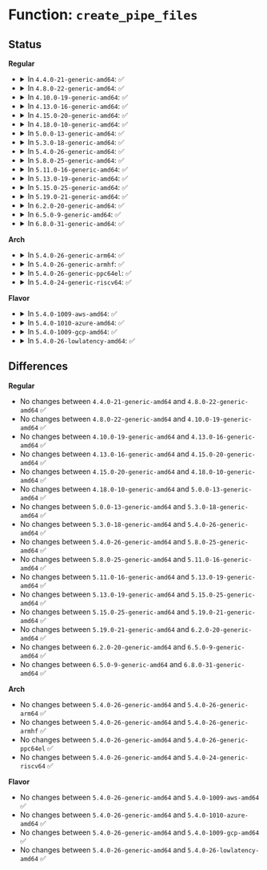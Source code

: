# Function: <code>create_pipe_files</code>

## Status
<b>Regular</b>
<ul>
<li>
<details>
<summary>In <code>4.4.0-21-generic-amd64</code>: ✅</summary>

```c
int create_pipe_files(struct file * * res, int flags)
```

```json
{
  "name": "create_pipe_files",
  "collision_type": "Unique Global",
  "inline_type": "No",
  "funcs": [
    {
      "addr": 18446744071581031200,
      "name": "create_pipe_files",
      "external": true,
      "loc": "fs/pipe.c:713",
      "file": "fs/pipe.c",
      "inline": "seen, unknown",
      "caller_inline": [],
      "caller_func": [
        "fs/coredump.c:umh_pipe_setup"
      ]
    }
  ],
  "symbols": [
    {
      "addr": 18446744071581031200,
      "name": "create_pipe_files",
      "section": ".text",
      "bind": "STB_GLOBAL",
      "size": 558
    }
  ]
}
```
</details>
</li>
<li>
<details>
<summary>In <code>4.8.0-22-generic-amd64</code>: ✅</summary>

```c
int create_pipe_files(struct file * * res, int flags)
```

```json
{
  "name": "create_pipe_files",
  "collision_type": "Unique Global",
  "inline_type": "No",
  "funcs": [
    {
      "addr": 18446744071581190528,
      "name": "create_pipe_files",
      "external": true,
      "loc": "fs/pipe.c:730",
      "file": "fs/pipe.c",
      "inline": "seen, unknown",
      "caller_inline": [],
      "caller_func": [
        "fs/coredump.c:umh_pipe_setup"
      ]
    }
  ],
  "symbols": [
    {
      "addr": 18446744071581190528,
      "name": "create_pipe_files",
      "section": ".text",
      "bind": "STB_GLOBAL",
      "size": 559
    }
  ]
}
```
</details>
</li>
<li>
<details>
<summary>In <code>4.10.0-19-generic-amd64</code>: ✅</summary>

```c
int create_pipe_files(struct file * * res, int flags)
```

```json
{
  "name": "create_pipe_files",
  "collision_type": "Unique Global",
  "inline_type": "No",
  "funcs": [
    {
      "addr": 18446744071581267680,
      "name": "create_pipe_files",
      "external": true,
      "loc": "fs/pipe.c:736",
      "file": "fs/pipe.c",
      "inline": "seen, unknown",
      "caller_inline": [],
      "caller_func": [
        "fs/coredump.c:umh_pipe_setup"
      ]
    }
  ],
  "symbols": [
    {
      "addr": 18446744071581267680,
      "name": "create_pipe_files",
      "section": ".text",
      "bind": "STB_GLOBAL",
      "size": 551
    }
  ]
}
```
</details>
</li>
<li>
<details>
<summary>In <code>4.13.0-16-generic-amd64</code>: ✅</summary>

```c
int create_pipe_files(struct file * * res, int flags)
```

```json
{
  "name": "create_pipe_files",
  "collision_type": "Unique Global",
  "inline_type": "No",
  "funcs": [
    {
      "addr": 18446744071581316656,
      "name": "create_pipe_files",
      "external": true,
      "loc": "fs/pipe.c:736",
      "file": "fs/pipe.c",
      "inline": "seen, unknown",
      "caller_inline": [],
      "caller_func": [
        "fs/coredump.c:umh_pipe_setup"
      ]
    }
  ],
  "symbols": [
    {
      "addr": 18446744071581316656,
      "name": "create_pipe_files",
      "section": ".text",
      "bind": "STB_GLOBAL",
      "size": 555
    }
  ]
}
```
</details>
</li>
<li>
<details>
<summary>In <code>4.15.0-20-generic-amd64</code>: ✅</summary>

```c
int create_pipe_files(struct file * * res, int flags)
```

```json
{
  "name": "create_pipe_files",
  "collision_type": "Unique Global",
  "inline_type": "No",
  "funcs": [
    {
      "addr": 18446744071581456896,
      "name": "create_pipe_files",
      "external": true,
      "loc": "fs/pipe.c:742",
      "file": "fs/pipe.c",
      "inline": "seen, unknown",
      "caller_inline": [],
      "caller_func": [
        "fs/coredump.c:umh_pipe_setup"
      ]
    }
  ],
  "symbols": [
    {
      "addr": 18446744071581456896,
      "name": "create_pipe_files",
      "section": ".text",
      "bind": "STB_GLOBAL",
      "size": 555
    }
  ]
}
```
</details>
</li>
<li>
<details>
<summary>In <code>4.18.0-10-generic-amd64</code>: ✅</summary>

```c
int create_pipe_files(struct file * * res, int flags)
```

```json
{
  "name": "create_pipe_files",
  "collision_type": "Unique Global",
  "inline_type": "No",
  "funcs": [
    {
      "addr": 18446744071581616528,
      "name": "create_pipe_files",
      "external": true,
      "loc": "fs/pipe.c:742",
      "file": "fs/pipe.c",
      "inline": "seen, unknown",
      "caller_inline": [],
      "caller_func": [
        "kernel/umh.c:umh_pipe_setup",
        "kernel/umh.c:umh_pipe_setup",
        "fs/coredump.c:umh_pipe_setup"
      ]
    }
  ],
  "symbols": [
    {
      "addr": 18446744071581616528,
      "name": "create_pipe_files",
      "section": ".text",
      "bind": "STB_GLOBAL",
      "size": 563
    }
  ]
}
```
</details>
</li>
<li>
<details>
<summary>In <code>5.0.0-13-generic-amd64</code>: ✅</summary>

```c
int create_pipe_files(struct file * * res, int flags)
```

```json
{
  "name": "create_pipe_files",
  "collision_type": "Unique Global",
  "inline_type": "No",
  "funcs": [
    {
      "addr": 18446744071581702896,
      "name": "create_pipe_files",
      "external": true,
      "loc": "fs/pipe.c:756",
      "file": "fs/pipe.c",
      "inline": "seen, unknown",
      "caller_inline": [],
      "caller_func": [
        "kernel/umh.c:umh_pipe_setup",
        "kernel/umh.c:umh_pipe_setup",
        "fs/coredump.c:umh_pipe_setup"
      ]
    }
  ],
  "symbols": [
    {
      "addr": 18446744071581702896,
      "name": "create_pipe_files",
      "section": ".text",
      "bind": "STB_GLOBAL",
      "size": 417
    }
  ]
}
```
</details>
</li>
<li>
<details>
<summary>In <code>5.3.0-18-generic-amd64</code>: ✅</summary>

```c
int create_pipe_files(struct file * * res, int flags)
```

```json
{
  "name": "create_pipe_files",
  "collision_type": "Unique Global",
  "inline_type": "No",
  "funcs": [
    {
      "addr": 18446744071581820784,
      "name": "create_pipe_files",
      "external": true,
      "loc": "fs/pipe.c:768",
      "file": "fs/pipe.c",
      "inline": "seen, unknown",
      "caller_inline": [],
      "caller_func": [
        "kernel/umh.c:umh_pipe_setup",
        "kernel/umh.c:umh_pipe_setup",
        "fs/coredump.c:umh_pipe_setup"
      ]
    }
  ],
  "symbols": [
    {
      "addr": 18446744071581820784,
      "name": "create_pipe_files",
      "section": ".text",
      "bind": "STB_GLOBAL",
      "size": 432
    }
  ]
}
```
</details>
</li>
<li>
<details>
<summary>In <code>5.4.0-26-generic-amd64</code>: ✅</summary>

```c
int create_pipe_files(struct file * * res, int flags)
```

```json
{
  "name": "create_pipe_files",
  "collision_type": "Unique Global",
  "inline_type": "No",
  "funcs": [
    {
      "addr": 18446744071581893344,
      "name": "create_pipe_files",
      "external": true,
      "loc": "fs/pipe.c:768",
      "file": "fs/pipe.c",
      "inline": "seen, unknown",
      "caller_inline": [],
      "caller_func": [
        "kernel/umh.c:umh_pipe_setup",
        "kernel/umh.c:umh_pipe_setup",
        "fs/coredump.c:umh_pipe_setup"
      ]
    }
  ],
  "symbols": [
    {
      "addr": 18446744071581893344,
      "name": "create_pipe_files",
      "section": ".text",
      "bind": "STB_GLOBAL",
      "size": 432
    }
  ]
}
```
</details>
</li>
<li>
<details>
<summary>In <code>5.8.0-25-generic-amd64</code>: ✅</summary>

```c
int create_pipe_files(struct file * * res, int flags)
```

```json
{
  "name": "create_pipe_files",
  "collision_type": "Unique Global",
  "inline_type": "No",
  "funcs": [
    {
      "addr": 18446744071582122752,
      "name": "create_pipe_files",
      "external": true,
      "loc": "fs/pipe.c:893",
      "file": "fs/pipe.c",
      "inline": "seen, unknown",
      "caller_inline": [],
      "caller_func": [
        "kernel/umh.c:umh_pipe_setup",
        "kernel/umh.c:umh_pipe_setup",
        "fs/pipe.c:do_pipe2",
        "fs/pipe.c:do_pipe_flags",
        "fs/coredump.c:umh_pipe_setup"
      ]
    }
  ],
  "symbols": [
    {
      "addr": 18446744071582122752,
      "name": "create_pipe_files",
      "section": ".text",
      "bind": "STB_GLOBAL",
      "size": 301
    }
  ]
}
```
</details>
</li>
<li>
<details>
<summary>In <code>5.11.0-16-generic-amd64</code>: ✅</summary>

```c
int create_pipe_files(struct file * * res, int flags)
```

```json
{
  "name": "create_pipe_files",
  "collision_type": "Unique Global",
  "inline_type": "No",
  "funcs": [
    {
      "addr": 18446744071582169152,
      "name": "create_pipe_files",
      "external": true,
      "loc": "fs/pipe.c:893",
      "file": "fs/pipe.c",
      "inline": "seen, unknown",
      "caller_inline": [],
      "caller_func": [
        "kernel/usermode_driver.c:umd_setup",
        "kernel/usermode_driver.c:umd_setup",
        "fs/pipe.c:do_pipe2",
        "fs/pipe.c:do_pipe_flags",
        "fs/coredump.c:umh_pipe_setup"
      ]
    }
  ],
  "symbols": [
    {
      "addr": 18446744071582169152,
      "name": "create_pipe_files",
      "section": ".text",
      "bind": "STB_GLOBAL",
      "size": 340
    }
  ]
}
```
</details>
</li>
<li>
<details>
<summary>In <code>5.13.0-19-generic-amd64</code>: ✅</summary>

```c
int create_pipe_files(struct file * * res, int flags)
```

```json
{
  "name": "create_pipe_files",
  "collision_type": "Unique Global",
  "inline_type": "No",
  "funcs": [
    {
      "addr": 18446744071582193504,
      "name": "create_pipe_files",
      "external": true,
      "loc": "fs/pipe.c:907",
      "file": "fs/pipe.c",
      "inline": "seen, unknown",
      "caller_inline": [],
      "caller_func": [
        "kernel/usermode_driver.c:umd_setup",
        "kernel/usermode_driver.c:umd_setup",
        "fs/pipe.c:do_pipe2",
        "fs/pipe.c:do_pipe_flags",
        "fs/coredump.c:umh_pipe_setup"
      ]
    }
  ],
  "symbols": [
    {
      "addr": 18446744071582193504,
      "name": "create_pipe_files",
      "section": ".text",
      "bind": "STB_GLOBAL",
      "size": 623
    }
  ]
}
```
</details>
</li>
<li>
<details>
<summary>In <code>5.15.0-25-generic-amd64</code>: ✅</summary>

```c
int create_pipe_files(struct file * * res, int flags)
```

```json
{
  "name": "create_pipe_files",
  "collision_type": "Unique Global",
  "inline_type": "No",
  "funcs": [
    {
      "addr": 18446744071582510816,
      "name": "create_pipe_files",
      "external": true,
      "loc": "fs/pipe.c:910",
      "file": "fs/pipe.c",
      "inline": "seen, unknown",
      "caller_inline": [],
      "caller_func": [
        "kernel/usermode_driver.c:umd_setup",
        "kernel/usermode_driver.c:umd_setup",
        "fs/pipe.c:do_pipe2",
        "fs/pipe.c:do_pipe_flags",
        "fs/coredump.c:umh_pipe_setup"
      ]
    }
  ],
  "symbols": [
    {
      "addr": 18446744071582510816,
      "name": "create_pipe_files",
      "section": ".text",
      "bind": "STB_GLOBAL",
      "size": 623
    }
  ]
}
```
</details>
</li>
<li>
<details>
<summary>In <code>5.19.0-21-generic-amd64</code>: ✅</summary>

```c
int create_pipe_files(struct file * * res, int flags)
```

```json
{
  "name": "create_pipe_files",
  "collision_type": "Unique Global",
  "inline_type": "No",
  "funcs": [
    {
      "addr": 18446744071583035152,
      "name": "create_pipe_files",
      "external": true,
      "loc": "fs/pipe.c:911",
      "file": "fs/pipe.c",
      "inline": "seen, unknown",
      "caller_inline": [],
      "caller_func": [
        "kernel/usermode_driver.c:umd_setup",
        "kernel/usermode_driver.c:umd_setup",
        "fs/pipe.c:do_pipe2",
        "fs/pipe.c:do_pipe_flags",
        "fs/coredump.c:umh_pipe_setup"
      ]
    }
  ],
  "symbols": [
    {
      "addr": 18446744071583035152,
      "name": "create_pipe_files",
      "section": ".text",
      "bind": "STB_GLOBAL",
      "size": 633
    }
  ]
}
```
</details>
</li>
<li>
<details>
<summary>In <code>6.2.0-20-generic-amd64</code>: ✅</summary>

```c
int create_pipe_files(struct file * * res, int flags)
```

```json
{
  "name": "create_pipe_files",
  "collision_type": "Unique Global",
  "inline_type": "No",
  "funcs": [
    {
      "addr": 18446744071583599696,
      "name": "create_pipe_files",
      "external": true,
      "loc": "fs/pipe.c:911",
      "file": "fs/pipe.c",
      "inline": "seen, unknown",
      "caller_inline": [],
      "caller_func": [
        "kernel/usermode_driver.c:umd_setup",
        "kernel/usermode_driver.c:umd_setup",
        "fs/pipe.c:do_pipe2",
        "fs/pipe.c:do_pipe_flags",
        "fs/coredump.c:umh_pipe_setup"
      ]
    }
  ],
  "symbols": [
    {
      "addr": 18446744071583599696,
      "name": "create_pipe_files",
      "section": ".text",
      "bind": "STB_GLOBAL",
      "size": 633
    }
  ]
}
```
</details>
</li>
<li>
<details>
<summary>In <code>6.5.0-9-generic-amd64</code>: ✅</summary>

```c
int create_pipe_files(struct file * * res, int flags)
```

```json
{
  "name": "create_pipe_files",
  "collision_type": "Unique Global",
  "inline_type": "No",
  "funcs": [
    {
      "addr": 18446744071583816576,
      "name": "create_pipe_files",
      "external": true,
      "loc": "fs/pipe.c:913",
      "file": "fs/pipe.c",
      "inline": "seen, unknown",
      "caller_inline": [],
      "caller_func": [
        "kernel/usermode_driver.c:umd_setup",
        "kernel/usermode_driver.c:umd_setup",
        "fs/pipe.c:do_pipe2",
        "fs/pipe.c:do_pipe_flags",
        "fs/coredump.c:umh_pipe_setup"
      ]
    }
  ],
  "symbols": [
    {
      "addr": 18446744071583816576,
      "name": "create_pipe_files",
      "section": ".text",
      "bind": "STB_GLOBAL",
      "size": 633
    }
  ]
}
```
</details>
</li>
<li>
<details>
<summary>In <code>6.8.0-31-generic-amd64</code>: ✅</summary>

```c
int create_pipe_files(struct file * * res, int flags)
```

```json
{
  "name": "create_pipe_files",
  "collision_type": "Unique Global",
  "inline_type": "No",
  "funcs": [
    {
      "addr": 18446744071584022560,
      "name": "create_pipe_files",
      "external": true,
      "loc": "fs/pipe.c:929",
      "file": "fs/pipe.c",
      "inline": "seen, unknown",
      "caller_inline": [],
      "caller_func": [
        "fs/pipe.c:do_pipe2",
        "fs/pipe.c:do_pipe_flags",
        "fs/coredump.c:umh_pipe_setup"
      ]
    }
  ],
  "symbols": [
    {
      "addr": 18446744071584022560,
      "name": "create_pipe_files",
      "section": ".text",
      "bind": "STB_GLOBAL",
      "size": 604
    }
  ]
}
```
</details>
</li>
</ul>
<b>Arch</b>
<ul>
<li>
<details>
<summary>In <code>5.4.0-26-generic-arm64</code>: ✅</summary>

```c
int create_pipe_files(struct file * * res, int flags)
```

```json
{
  "name": "create_pipe_files",
  "collision_type": "Unique Global",
  "inline_type": "No",
  "funcs": [
    {
      "addr": 18446603336493371824,
      "name": "create_pipe_files",
      "external": true,
      "loc": "fs/pipe.c:768",
      "file": "fs/pipe.c",
      "inline": "seen, unknown",
      "caller_inline": [],
      "caller_func": [
        "kernel/umh.c:umh_pipe_setup",
        "kernel/umh.c:umh_pipe_setup",
        "fs/coredump.c:umh_pipe_setup"
      ]
    }
  ],
  "symbols": [
    {
      "addr": 18446603336493371824,
      "name": "create_pipe_files",
      "section": ".text",
      "bind": "STB_GLOBAL",
      "size": 392
    }
  ]
}
```
</details>
</li>
<li>
<details>
<summary>In <code>5.4.0-26-generic-armhf</code>: ✅</summary>

```c
int create_pipe_files(struct file * * res, int flags)
```

```json
{
  "name": "create_pipe_files",
  "collision_type": "Unique Global",
  "inline_type": "No",
  "funcs": [
    {
      "addr": 3226958784,
      "name": "create_pipe_files",
      "external": true,
      "loc": "fs/pipe.c:768",
      "file": "fs/pipe.c",
      "inline": "seen, unknown",
      "caller_inline": [],
      "caller_func": [
        "kernel/umh.c:umh_pipe_setup",
        "kernel/umh.c:umh_pipe_setup",
        "fs/coredump.c:umh_pipe_setup"
      ]
    }
  ],
  "symbols": [
    {
      "addr": 3226958784,
      "name": "create_pipe_files",
      "section": ".text",
      "bind": "STB_GLOBAL",
      "size": 444
    }
  ]
}
```
</details>
</li>
<li>
<details>
<summary>In <code>5.4.0-26-generic-ppc64el</code>: ✅</summary>

```c
int create_pipe_files(struct file * * res, int flags)
```

```json
{
  "name": "create_pipe_files",
  "collision_type": "Unique Global",
  "inline_type": "No",
  "funcs": [
    {
      "addr": 13835058055286919616,
      "name": "create_pipe_files",
      "external": true,
      "loc": "fs/pipe.c:768",
      "file": "fs/pipe.c",
      "inline": "seen, unknown",
      "caller_inline": [],
      "caller_func": [
        "kernel/umh.c:umh_pipe_setup",
        "kernel/umh.c:umh_pipe_setup",
        "fs/coredump.c:umh_pipe_setup"
      ]
    }
  ],
  "symbols": [
    {
      "addr": 13835058055286919616,
      "name": "create_pipe_files",
      "section": ".text",
      "bind": "STB_GLOBAL",
      "size": 588
    }
  ]
}
```
</details>
</li>
<li>
<details>
<summary>In <code>5.4.0-24-generic-riscv64</code>: ✅</summary>

```c
int create_pipe_files(struct file * * res, int flags)
```

```json
{
  "name": "create_pipe_files",
  "collision_type": "Unique Global",
  "inline_type": "No",
  "funcs": [
    {
      "addr": 18446743936273090694,
      "name": "create_pipe_files",
      "external": true,
      "loc": "fs/pipe.c:768",
      "file": "fs/pipe.c",
      "inline": "seen, unknown",
      "caller_inline": [],
      "caller_func": [
        "kernel/umh.c:umh_pipe_setup",
        "kernel/umh.c:umh_pipe_setup",
        "fs/coredump.c:umh_pipe_setup"
      ]
    }
  ],
  "symbols": [
    {
      "addr": 18446743936273090694,
      "name": "create_pipe_files",
      "section": ".text",
      "bind": "STB_GLOBAL",
      "size": 358
    }
  ]
}
```
</details>
</li>
</ul>
<b>Flavor</b>
<ul>
<li>
<details>
<summary>In <code>5.4.0-1009-aws-amd64</code>: ✅</summary>

```c
int create_pipe_files(struct file * * res, int flags)
```

```json
{
  "name": "create_pipe_files",
  "collision_type": "Unique Global",
  "inline_type": "No",
  "funcs": [
    {
      "addr": 18446744071581862080,
      "name": "create_pipe_files",
      "external": true,
      "loc": "fs/pipe.c:768",
      "file": "fs/pipe.c",
      "inline": "seen, unknown",
      "caller_inline": [],
      "caller_func": [
        "kernel/umh.c:umh_pipe_setup",
        "kernel/umh.c:umh_pipe_setup",
        "fs/coredump.c:umh_pipe_setup"
      ]
    }
  ],
  "symbols": [
    {
      "addr": 18446744071581862080,
      "name": "create_pipe_files",
      "section": ".text",
      "bind": "STB_GLOBAL",
      "size": 432
    }
  ]
}
```
</details>
</li>
<li>
<details>
<summary>In <code>5.4.0-1010-azure-amd64</code>: ✅</summary>

```c
int create_pipe_files(struct file * * res, int flags)
```

```json
{
  "name": "create_pipe_files",
  "collision_type": "Unique Global",
  "inline_type": "No",
  "funcs": [
    {
      "addr": 18446744071581799680,
      "name": "create_pipe_files",
      "external": true,
      "loc": "fs/pipe.c:768",
      "file": "fs/pipe.c",
      "inline": "seen, unknown",
      "caller_inline": [],
      "caller_func": [
        "kernel/umh.c:umh_pipe_setup",
        "kernel/umh.c:umh_pipe_setup",
        "fs/coredump.c:umh_pipe_setup"
      ]
    }
  ],
  "symbols": [
    {
      "addr": 18446744071581799680,
      "name": "create_pipe_files",
      "section": ".text",
      "bind": "STB_GLOBAL",
      "size": 432
    }
  ]
}
```
</details>
</li>
<li>
<details>
<summary>In <code>5.4.0-1009-gcp-amd64</code>: ✅</summary>

```c
int create_pipe_files(struct file * * res, int flags)
```

```json
{
  "name": "create_pipe_files",
  "collision_type": "Unique Global",
  "inline_type": "No",
  "funcs": [
    {
      "addr": 18446744071581853392,
      "name": "create_pipe_files",
      "external": true,
      "loc": "fs/pipe.c:768",
      "file": "fs/pipe.c",
      "inline": "seen, unknown",
      "caller_inline": [],
      "caller_func": [
        "kernel/umh.c:umh_pipe_setup",
        "kernel/umh.c:umh_pipe_setup",
        "fs/coredump.c:umh_pipe_setup"
      ]
    }
  ],
  "symbols": [
    {
      "addr": 18446744071581853392,
      "name": "create_pipe_files",
      "section": ".text",
      "bind": "STB_GLOBAL",
      "size": 432
    }
  ]
}
```
</details>
</li>
<li>
<details>
<summary>In <code>5.4.0-26-lowlatency-amd64</code>: ✅</summary>

```c
int create_pipe_files(struct file * * res, int flags)
```

```json
{
  "name": "create_pipe_files",
  "collision_type": "Unique Global",
  "inline_type": "No",
  "funcs": [
    {
      "addr": 18446744071581922880,
      "name": "create_pipe_files",
      "external": true,
      "loc": "fs/pipe.c:768",
      "file": "fs/pipe.c",
      "inline": "seen, unknown",
      "caller_inline": [],
      "caller_func": [
        "kernel/umh.c:umh_pipe_setup",
        "kernel/umh.c:umh_pipe_setup",
        "fs/coredump.c:umh_pipe_setup"
      ]
    }
  ],
  "symbols": [
    {
      "addr": 18446744071581922880,
      "name": "create_pipe_files",
      "section": ".text",
      "bind": "STB_GLOBAL",
      "size": 432
    }
  ]
}
```
</details>
</li>
</ul>

## Differences
<b>Regular</b>
<ul>
<li>
No changes between <code>4.4.0-21-generic-amd64</code> and <code>4.8.0-22-generic-amd64</code> ✅
</li>
<li>
No changes between <code>4.8.0-22-generic-amd64</code> and <code>4.10.0-19-generic-amd64</code> ✅
</li>
<li>
No changes between <code>4.10.0-19-generic-amd64</code> and <code>4.13.0-16-generic-amd64</code> ✅
</li>
<li>
No changes between <code>4.13.0-16-generic-amd64</code> and <code>4.15.0-20-generic-amd64</code> ✅
</li>
<li>
No changes between <code>4.15.0-20-generic-amd64</code> and <code>4.18.0-10-generic-amd64</code> ✅
</li>
<li>
No changes between <code>4.18.0-10-generic-amd64</code> and <code>5.0.0-13-generic-amd64</code> ✅
</li>
<li>
No changes between <code>5.0.0-13-generic-amd64</code> and <code>5.3.0-18-generic-amd64</code> ✅
</li>
<li>
No changes between <code>5.3.0-18-generic-amd64</code> and <code>5.4.0-26-generic-amd64</code> ✅
</li>
<li>
No changes between <code>5.4.0-26-generic-amd64</code> and <code>5.8.0-25-generic-amd64</code> ✅
</li>
<li>
No changes between <code>5.8.0-25-generic-amd64</code> and <code>5.11.0-16-generic-amd64</code> ✅
</li>
<li>
No changes between <code>5.11.0-16-generic-amd64</code> and <code>5.13.0-19-generic-amd64</code> ✅
</li>
<li>
No changes between <code>5.13.0-19-generic-amd64</code> and <code>5.15.0-25-generic-amd64</code> ✅
</li>
<li>
No changes between <code>5.15.0-25-generic-amd64</code> and <code>5.19.0-21-generic-amd64</code> ✅
</li>
<li>
No changes between <code>5.19.0-21-generic-amd64</code> and <code>6.2.0-20-generic-amd64</code> ✅
</li>
<li>
No changes between <code>6.2.0-20-generic-amd64</code> and <code>6.5.0-9-generic-amd64</code> ✅
</li>
<li>
No changes between <code>6.5.0-9-generic-amd64</code> and <code>6.8.0-31-generic-amd64</code> ✅
</li>
</ul>
<b>Arch</b>
<ul>
<li>
No changes between <code>5.4.0-26-generic-amd64</code> and <code>5.4.0-26-generic-arm64</code> ✅
</li>
<li>
No changes between <code>5.4.0-26-generic-amd64</code> and <code>5.4.0-26-generic-armhf</code> ✅
</li>
<li>
No changes between <code>5.4.0-26-generic-amd64</code> and <code>5.4.0-26-generic-ppc64el</code> ✅
</li>
<li>
No changes between <code>5.4.0-26-generic-amd64</code> and <code>5.4.0-24-generic-riscv64</code> ✅
</li>
</ul>
<b>Flavor</b>
<ul>
<li>
No changes between <code>5.4.0-26-generic-amd64</code> and <code>5.4.0-1009-aws-amd64</code> ✅
</li>
<li>
No changes between <code>5.4.0-26-generic-amd64</code> and <code>5.4.0-1010-azure-amd64</code> ✅
</li>
<li>
No changes between <code>5.4.0-26-generic-amd64</code> and <code>5.4.0-1009-gcp-amd64</code> ✅
</li>
<li>
No changes between <code>5.4.0-26-generic-amd64</code> and <code>5.4.0-26-lowlatency-amd64</code> ✅
</li>
</ul>
